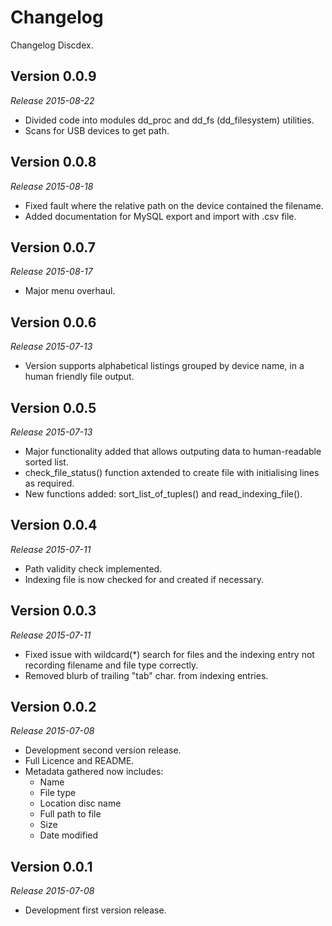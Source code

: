 Changelog
=========

Changelog Discdex.

Version 0.0.9
-------------
*Release 2015-08-22*
- Divided code into modules dd_proc and dd_fs (dd_filesystem) utilities.
- Scans for USB devices to get path.



Version 0.0.8
-------------
*Release 2015-08-18*
- Fixed fault where the relative path on the device contained the filename.
- Added documentation for MySQL export and import with .csv file.


Version 0.0.7
-------------
*Release 2015-08-17*
- Major menu overhaul.



Version 0.0.6
-------------
*Release 2015-07-13*
- Version supports alphabetical listings grouped by device name, in a human friendly file output.



Version 0.0.5
-------------
*Release 2015-07-13*
- Major functionality added that allows outputing data to human-readable sorted list.
- check_file_status() function axtended to create file with initialising lines as required.
- New functions added: sort_list_of_tuples() and read_indexing_file().



Version 0.0.4
-------------
*Release 2015-07-11*
- Path validity check implemented.
- Indexing file is now checked for and created if necessary.



Version 0.0.3
-------------
*Release 2015-07-11*
- Fixed issue with wildcard(*) search for files and the indexing entry not recording filename and file type correctly.
- Removed blurb of trailing "tab" char. from indexing entries.



Version 0.0.2
-------------
*Release 2015-07-08*
- Development second version release.
- Full Licence and README.
- Metadata gathered now includes:
	- Name
	- File type
	- Location disc name
	- Full path to file
	- Size
	- Date modified



Version 0.0.1
-------------
*Release 2015-07-08*
- Development first version release.
